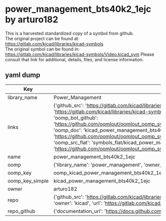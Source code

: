 # power_management_bts40k2_1ejc by arturo182  
This is a harvested standardized copy of a symbol from github.  
The original project can be found at:  
https://gitlab.com/kicad/libraries/kicad-symbols  
The original symbol can be found in:
https://gitlab.com/kicad/libraries/kicad-symbols/Video.kicad_sym
Please consult that link for additional, details, files, and license information.  
## yaml dump  
| Key | Value |  
| --- | --- |  
| library_name | Power_Management |  
| links | {'github_src': 'https://gitlab.com/kicad/libraries/kicad-symbols/Video.kicad_sym', 'github_src_repo': 'https://gitlab.com/kicad/libraries/kicad-symbols', 'oomp_bot': 'kicad_power_management_bts40k2_1ejc/working', 'oomp_bot_github': 'https://github.com/oomlout/oomlout_oomp_symbol_bot/tree/main/kicad_power_management_bts40k2_1ejc/working', 'oomp_doc': 'kicad_power_management_bts40k2_1ejc/working', 'oomp_doc_github': 'https://github.com/oomlout/oomlout_oomp_symbol_doc/tree/main/kicad_power_management_bts40k2_1ejc/working', 'oomp_src_flat': 'symbols_flat/kicad_power_management_bts40k2_1ejc/working', 'oomp_src_flat_github': 'https://github.com/oomlout/oomlout_oomp_symbol_src/tree/main/kicad_power_management_bts40k2_1ejc/working'} |  
| name | power_management_bts40k2_1ejc |  
| oomp | {'library_name': 'power_management', 'owner_name': 'kicad', 'symbol_name': 'power_management_bts40k2_1ejc'} |  
| oomp_key | oomp_kicad_power_management_bts40k2_1ejc |  
| oomp_key_simple | kicad_power_management_bts40k2_1ejc |  
| owner | arturo182 |  
| repo | {'github_src': 'https://gitlab.com/kicad/libraries/kicad-symbols/Video.kicad_sym', 'name': 'libraries/kicad-symbols', 'owner': 'kicad', 'url': 'https://gitlab.com/kicad/libraries/kicad-symbols'} |  
| repo_github | {'documentation_url': 'https://docs.github.com/rest/repos/repos#get-a-repository', 'message': 'Not Found'} |  

